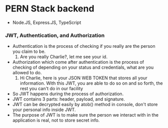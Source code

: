 # PERN Stack backend

- Node.JS, Express.JS, TypeScript

### JWT, Authentication, and Authorization

- Authentication is the process of checking if you really are the person you claim to be.
  1. Are you really Charlie?, let me see your id.
- Authorization which come after authentication is the process of checking of depending on your status and credentials, what are you allowed to do.
  1. Hi Charlie, here is your JSON WEB TOKEN that stores all your information. With this JWT, you are able to do so on and so forth, the rest you can't do in our facility
- So JWT happens during the process of authorization.
- JWT contains 3 parts: header, payload, and signature.
- JWT can be decrypted easily by atob() method in console, don't store your personal info inside JWT.
- The purpose of JWT is to make sure the person we interact with in the application is real, not to store secret info.
